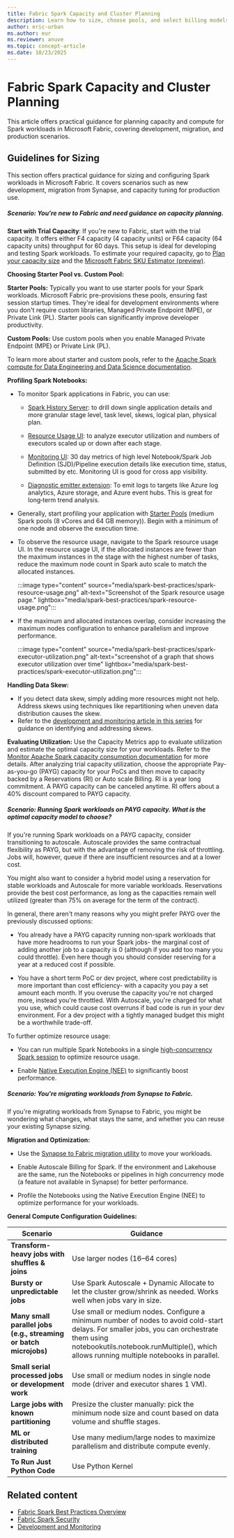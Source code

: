 ```yaml
---
title: Fabric Spark Capacity and Cluster Planning
description: Learn how to size, choose pools, and select billing models for Spark workloads in Microsoft Fabric.
author: eric-urban
ms.author: eur
ms.reviewer: anuve
ms.topic: concept-article
ms.date: 10/23/2025
---
```


# Fabric Spark Capacity and Cluster Planning

This article offers practical guidance for planning capacity and compute for Spark workloads in Microsoft Fabric, covering development, migration, and production scenarios.

## Guidelines for Sizing 

This section offers practical guidance for sizing and configuring Spark workloads in Microsoft Fabric. It covers scenarios such as new development, migration from Synapse, and capacity tuning for production use.

##### Scenario: You're new to Fabric and need guidance on capacity planning.

**Start with Trial Capacity**: If you're new to Fabric, start with the trial capacity. It offers either F4 capacity (4 capacity units) or F64 capacity (64 capacity units) throughput for 60 days. This setup is ideal for developing and testing Spark workloads. To estimate your required capacity, go to [Plan your capacity size](/fabric/enterprise/plan-capacity) and the [Microsoft Fabric SKU Estimator (preview)](https://www.microsoft.com/microsoft-fabric/capacity-estimator).

**Choosing Starter Pool vs. Custom Pool:** 

**Starter Pools:** Typically you want to use starter pools for your Spark workloads. Microsoft Fabric pre-provisions these pools, ensuring fast session startup times. They're ideal for development environments where you don't require custom libraries, Managed Private Endpoint (MPE), or Private Link (PL). Starter pools can significantly improve developer productivity.

**Custom Pools:** Use custom pools when you enable Managed Private Endpoint (MPE) or Private Link (PL). 

To learn more about starter and custom pools, refer to the [Apache Spark compute for Data Engineering and Data Science documentation](/fabric/data-engineering/spark-compute).  

**Profiling Spark Notebooks:** 

- To monitor Spark applications in Fabric, you can use:

  - [Spark History Server](/fabric/data-engineering/apache-spark-history-server): to drill down single application details and more granular stage level, task level, skews, logical plan, physical plan.

  - [Resource Usage UI](/fabric/data-engineering/monitor-spark-resource-utilization): to analyze executor utilization and numbers of executors scaled up or down after each stage.

  - [Monitoring UI](/fabric/data-engineering/browse-spark-applications-monitoring-hub): 30 day metrics of high level Notebook/Spark Job Definition (SJD)/Pipeline execution details like execution time, status, submitted by etc. Monitoring UI is good for cross app visibility.

  - [Diagnostic emitter extension](/fabric/data-engineering/azure-fabric-diagnostic-emitters-azure-event-hub): To emit logs to targets like Azure log analytics, Azure storage, and Azure event hubs. This is great for long‑term trend analysis.

- Generally, start profiling your application with [Starter Pools](/fabric/data-engineering/configure-starter-pools#configure-starter-pools) (medium Spark pools (8 vCores and 64 GB memory)). Begin with a minimum of one node and observe the execution time. 

- To observe the resource usage, navigate to the Spark resource usage UI. In the resource usage UI, if the allocated instances are fewer than the maximum instances in the stage with the highest number of tasks, reduce the maximum node count in Spark auto scale to match the allocated instances.  

    :::image type="content" source="media/spark-best-practices/spark-resource-usage.png" alt-text="Screenshot of the Spark resource usage page." lightbox="media/spark-best-practices/spark-resource-usage.png":::

- If the maximum and allocated instances overlap, consider increasing the maximum nodes configuration to enhance parallelism and improve performance. 

    :::image type="content" source="media/spark-best-practices/spark-executor-utilization.png" alt-text="screenshot of a graph that shows executor utilization over time" lightbox="media/spark-best-practices/spark-executor-utilization.png":::

**Handling Data Skew:** 

- If you detect data skew, simply adding more resources might not help. Address skews using techniques like repartitioning when uneven data distribution causes the skew.
- Refer to the [development and monitoring article in this series](./spark-best-practices-development-monitoring.md) for guidance on identifying and addressing skews. 

**Evaluating Utilization:** Use the Capacity Metrics app to evaluate utilization and estimate the optimal capacity size for your workloads. Refer to the [Monitor Apache Spark capacity consumption documentation](/fabric/data-engineering/monitor-spark-capacity-consumption) for more details. After analyzing trial capacity utilization, choose the appropriate Pay-as-you-go (PAYG) capacity for your PoCs and then move to capacity backed by a Reservations (RI) or Auto scale Billing. RI is a year long commitment. A PAYG capacity can be canceled anytime. RI offers about a 40% discount compared to PAYG capacity.

##### Scenario: Running Spark workloads on PAYG capacity. What is the optimal capacity model to choose?

If you're running Spark workloads on a PAYG capacity, consider transitioning to autoscale. Autoscale provides the same contractual flexibility as PAYG, but with the advantage of removing the risk of throttling. Jobs will, however, queue if there are insufficient resources and at a lower cost.

You might also want to consider a hybrid model using a reservation for stable workloads and Autoscale for more variable workloads. Reservations provide the best cost performance, as long as the capacities remain well utilized (greater than 75% on average for the term of the contract).

In general, there aren't many reasons why you might prefer PAYG over the previously discussed options:

- You already have a PAYG capacity running non-spark workloads that have more headrooms to run your Spark jobs- the marginal cost of adding another job to a capacity is 0 (although if you add too many you could throttle). Even here though you should consider reserving for a year at a reduced cost if possible.

- You have a short term PoC or dev project, where cost predictability is more important than cost efficiency- with a capacity you pay a set amount each month. If you overuse the capacity you're not charged more, instead you're throttled. With Autoscale, you're charged for what you use, which could cause cost overruns if bad code is run in your dev environment. For a dev project with a tightly managed budget this might be a worthwhile trade-off.

To further optimize resource usage:

- You can run multiple Spark Notebooks in a single [high-concurrency Spark session](/fabric/data-engineering/configure-high-concurrency-session-notebooks) to optimize resource usage.

- Enable [Native Execution Engine (NEE)](/fabric/data-engineering/native-execution-engine-overview?tabs=sparksql) to significantly boost performance.

##### Scenario: You're migrating workloads from Synapse to Fabric.

If you're migrating workloads from Synapse to Fabric, you might be wondering what changes, what stays the same, and whether you can reuse your existing Synapse sizing. 

**Migration and Optimization:** 

- Use the [Synapse to Fabric migration utility](/fabric/data-engineering/migrate-synapse-overview) to move your workloads. 

- Enable Autoscale Billing for Spark. If the environment and Lakehouse are the same, run the Notebooks or pipelines in high concurrency mode (a feature not available in Synapse) for better performance. 

- Profile the Notebooks using the Native Execution Engine (NEE) to optimize performance for your workloads. 

**General Compute Configuration Guidelines:** 

| **Scenario**  | **Guidance**  |
|----|----|
| **Transform-heavy jobs with shuffles & joins**  | Use larger nodes (16–64 cores) |
| **Bursty or unpredictable jobs**  | Use Spark Autoscale + Dynamic Allocate to let the cluster grow/shrink as needed. Works well when jobs vary in size.  |
| **Many small parallel jobs (e.g., streaming or batch microjobs)**  | Use small or medium nodes. Configure a minimum number of nodes to avoid cold-start delays. For smaller jobs, you can orchestrate them using notebookutils.notebook.runMultiple(), which allows running multiple notebooks in parallel. |
| **Small serial processed jobs or development work**  | Use small or medium nodes in single node mode (driver and executor shares 1 VM).  |
| **Large jobs with known partitioning**  | Presize the cluster manually: pick the minimum node size and count based on data volume and shuffle stages. |
| **ML or distributed training**  | Use many medium/large nodes to maximize parallelism and distribute compute evenly.  |
| **To Run Just Python Code** | Use Python Kernel |


## Related content

- [Fabric Spark Best Practices Overview](./spark-best-practices-overview.md)
- [Fabric Spark Security](spark-best-practices-security.md)
- [Development and Monitoring](spark-best-practices-development-monitoring.md)

